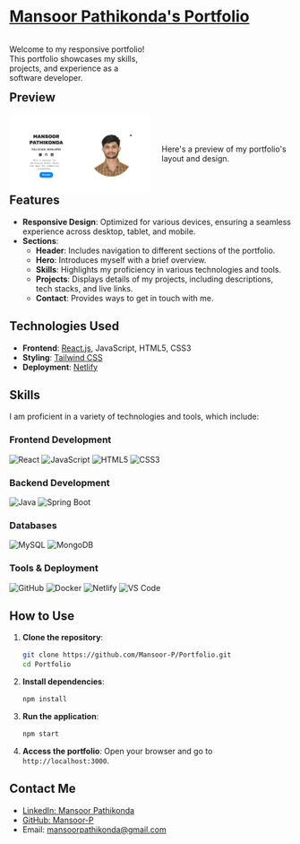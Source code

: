 
# [Mansoor Pathikonda's Portfolio](https://mansoorsportfolio.netlify.app/)


<div style="display: flex; align-items: center; float:left">
  <p style="width: 50%; margin-right: 20px;">
    Welcome to my responsive portfolio! This portfolio showcases my skills, projects, and experience as a software developer.
  </p>
<!--   <img src="./src/assets/screenshot.png" alt="Portfolio Screenshot" style="width: 50%; height: auto;" /> -->
</div>

## Preview

<div style="display: flex; align-items: center; float:right" >
  <img src="./src/assets/screenshot.png" alt="Portfolio Screenshot" style="width: 50%; height: auto; margin-right: 20px;" />
  <p>Here's a preview of my portfolio's layout and design.</p>
</div>

## Features

- **Responsive Design**: Optimized for various devices, ensuring a seamless experience across desktop, tablet, and mobile.
- **Sections**:
  - **Header**: Includes navigation to different sections of the portfolio.
  - **Hero**: Introduces myself with a brief overview.
  - **Skills**: Highlights my proficiency in various technologies and tools.
  - **Projects**: Displays details of my projects, including descriptions, tech stacks, and live links.
  - **Contact**: Provides ways to get in touch with me.

## Technologies Used

- **Frontend**: [React.js](https://reactjs.org/), JavaScript, HTML5, CSS3
- **Styling**: [Tailwind CSS](https://tailwindcss.com/)
- **Deployment**: [Netlify](https://www.netlify.com/)

## Skills

I am proficient in a variety of technologies and tools, which include:

### Frontend Development

<div class="flex flex-wrap justify-center gap-4">
  <img src="https://img.shields.io/badge/React.js-61DAFB?style=flat&logo=react&logoColor=black" alt="React" />
  <img src="https://img.shields.io/badge/JavaScript-ECBD2D?style=flat&logo=javascript&logoColor=black" alt="JavaScript" />
  <img src="https://img.shields.io/badge/HTML5-E34F26?style=flat&logo=html5&logoColor=white" alt="HTML5" />
  <img src="https://img.shields.io/badge/CSS3-1572B6?style=flat&logo=css3&logoColor=white" alt="CSS3" />
</div>

### Backend Development

<div class="flex flex-wrap justify-center gap-4">
  <img src="https://img.shields.io/badge/Java-007396?style=flat&logo=java&logoColor=white" alt="Java" />
  <img src="https://img.shields.io/badge/Spring%20Boot-6DB33F?style=flat&logo=springboot&logoColor=white" alt="Spring Boot" />
</div>

### Databases

<div class="flex flex-wrap justify-center gap-4">
  <img src="https://img.shields.io/badge/MySQL-4479A1?style=flat&logo=mysql&logoColor=white" alt="MySQL" />
  <img src="https://img.shields.io/badge/MongoDB-47A248?style=flat&logo=mongodb&logoColor=white" alt="MongoDB" />
</div>

### Tools & Deployment

<div class="flex flex-wrap justify-center gap-4">
  <img src="https://img.shields.io/badge/GitHub-181717?style=flat&logo=github&logoColor=white" alt="GitHub" />
  <img src="https://img.shields.io/badge/Docker-2496ED?style=flat&logo=docker&logoColor=white" alt="Docker" />
  <img src="https://img.shields.io/badge/Netlify-00C7B7?style=flat&logo=netlify&logoColor=white" alt="Netlify" />
  <img src="https://img.shields.io/badge/VS%20Code-007ACC?style=flat&logo=visualstudiocode&logoColor=white" alt="VS Code" />
</div>

## How to Use

1. **Clone the repository**:
   ```bash
   git clone https://github.com/Mansoor-P/Portfolio.git
   cd Portfolio
   ```

2. **Install dependencies**:
   ```bash
   npm install
   ```

3. **Run the application**:
   ```bash
   npm start
   ```

4. **Access the portfolio**:
   Open your browser and go to `http://localhost:3000`.

## Contact Me

- [LinkedIn: Mansoor Pathikonda](https://www.linkedin.com/in/mansoor0731)
- [GitHub: Mansoor-P](https://github.com/Mansoor-P) 
- Email: [mansoorpathikonda@gmail.com](mailto:mansoorpathikonda@gmail.com) 
